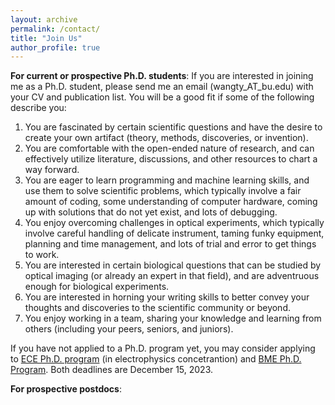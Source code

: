 ```yaml
---
layout: archive
permalink: /contact/
title: "Join Us"
author_profile: true
---
```



<b>For current or prospective Ph.D. students</b>: If you are interested in joining me as a Ph.D. student, please send me an email (wangty_AT_bu.edu) with your CV and publication list. You will be a good fit if some of the following describe you:

1. You are fascinated by certain scientific questions and have the desire to create your own artifact (theory, methods, discoveries, or invention). 
1. You are comfortable with the open-ended nature of research, and can effectively utilize literature, discussions, and other resources to chart a way forward.
1. You are eager to learn programming and machine learning skills, and use them to solve scientific problems, which typically involve a fair amount of coding, some understanding of computer hardware, coming up with solutions that do not yet exist, and lots of debugging.
1. You enjoy overcoming challenges in optical experiments, which typically involve careful handling of delicate instrument, taming funky equipment, planning and time management, and lots of trial and error to get things to work.
1. You are interested in certain biological questions that can be studied by optical imaging (or already an expert in that field), and are adventruous enough for biological experiments. 
1. You are interested in horning your writing skills to better convey your thoughts and discoveries to the scientific community or beyond. 
1. You enjoy working in a team, sharing your knowledge and learning from others (including your peers, seniors, and juniors).

If you have not applied to a Ph.D. program yet, you may consider applying to [ECE Ph.D. program](https://www.bu.edu/eng/academics/explore-degree-programs/phd-in-electrical-engineering/) (in electrophysics concetrantion) and [BME Ph.D. Program](https://www.bu.edu/eng/academics/explore-degree-programs/phd-in-biomedical-engineering/). Both deadlines are December 15, 2023. 

<b>For prospective postdocs</b>: 